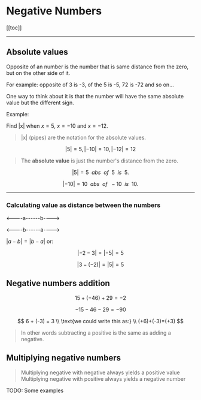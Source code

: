 # Negative Numbers

[[toc]]

---

## Absolute values

Opposite of an number is the number that is same distance from the zero, but on the other side of it.

For example: opposite of 3 is -3, of the 5 is -5, 72 is -72 and so on...

One way to think about it is that the number will have the same absolute value but the different sign.

Example:

Find |x| when $x = 5$, $x = -10$ and $x = -12$.

> |x| (pipes) are the notation for the absolute values.

$$
|5| = 5, |-10| = 10, |-12| = 12
$$

> The **absolute value** is just the number's distance from the zero.

$$
|5| = 5\enspace abs\enspace of\enspace 5\enspace is\enspace 5.
$$

$$
|-10| = 10\enspace abs\enspace of\enspace -10\enspace is\enspace 10.
$$

---

### Calculating value as distance between the numbers

<----a------b---->

<----b------a---->

$|a-b| = |b-a|$ or:

$$
|-2-3| = |-5| = 5
$$

$$
|3-(-2)| = | 5 | = 5
$$

## Negative numbers addition

$$
15 + (-46) + 29 = -2
$$

$$
-15-46-29 = -90
$$

$$
6 + (-3) = 3 \\
\text{we could write this as:} \\
(+6)+(-3)=(+3)
$$

> In other words subtracting a positive is the same as adding a negative.

## Multiplying negative numbers

> Multiplying negative with negative always yields a positive value Multiplying negative with positive always yields a negative number

TODO: Some examples
